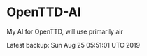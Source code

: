 # OpenTTD-AI
My AI for OpenTTD, will use primarily air

Latest backup: Sun Aug 25 05:51:01 UTC 2019
